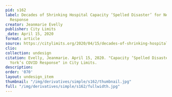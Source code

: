 ```yaml
---
pid: s162
label: Decades of Shrinking Hospital Capacity ‘Spelled Disaster’ for New York’s COVID
  Response
creator: Jeanmarie Evelly
publisher: City Limits
_date: April 15, 2020
format: article
source: https://citylimits.org/2020/04/15/decades-of-shrinking-hospital-capacity-spelled-disaster-for-new-yorks-covid-response/
clio:
collection: undesign
citation: Evelly, Jeanmarie. April 15, 2020. "Capacity ‘Spelled Disaster’ for New
  York’s COVID Response" in City Limits.
description:
order: '070'
layout: undesign_item
thumbnail: "/img/derivatives/simple/s162/thumbnail.jpg"
full: "/img/derivatives/simple/s162/fullwidth.jpg"
---
```

